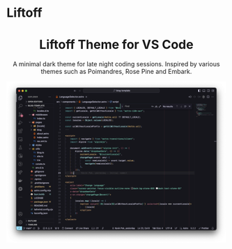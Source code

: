 # Liftoff

<h1 align="center">
  Liftoff Theme for VS Code
</h1>
<p align="center">
  A minimal dark theme for late night coding sessions. Inspired by various themes such as Poimandres, Rose Pine and Embark.
</p>

![demo](images/demo.png)
